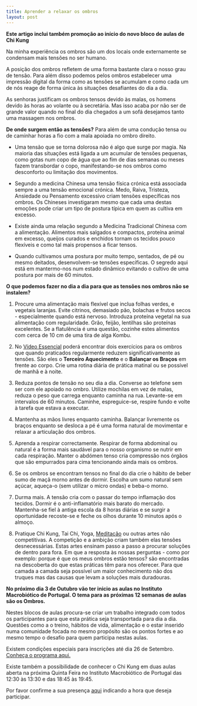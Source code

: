 ```yaml
---
title: Aprender a relaxar os ombros
layout: post
---
```

**Este artigo inclui também promoção ao início do novo bloco de aulas de Chi Kung**

Na minha experiência os ombros são um dos locais onde externamente se condensam mais tensões no ser humano. 

A posição dos ombros refletem de uma forma bastante clara o nosso grau de tensão. Para além disso podemos pelos ombros estabelecer uma impressão digital da forma como as tensões se acumulam e como cada um de nós reage de forma única às situações desafiantes do dia a dia. 

As senhoras justificam os ombros tensos devido às malas, os homens devido às horas ao volante ou à secretária. Mas isso acaba por não ser de grande valor quando no final do dia chegados a um sofá desejamos tanto uma massagem nos ombros.

**De onde surgem então as tensões?** Para além de uma condução tensa ou de caminhar horas a fio com a mala apoiada no ombro direito.

+ Uma tensão que se torna dolorosa não é algo que surge por magia. Na maioria das situações está ligada a um acumular de tensões pequenas, como gotas num copo de água que ao fim de dias semanas ou meses fazem transbordar o copo, manifestando-se nos ombros como desconforto ou limitação dos movimentos. 

+ Segundo a medicina Chinesa uma tensão física crónica está associada sempre a uma tensão emocional crónica. Medo, Raiva, Tristeza, Ansiedade ou Pensamento excessivo criam tensões específicas nos ombros. Os Chineses investigaram mesmo que cada uma destas emoções pode criar um tipo de postura típica em quem as cultiva em excesso. 

+ Existe ainda uma relação segundo a Medicina Tradicional Chinesa com a alimentação. Alimentos mais salgados e compactos, proteína animal em excesso, queijos curados e enchidos tornam os tecidos pouco flexíveis e como tal mais propensos a ficar tensos. 

+ Quando cultivamos uma postura por muito tempo, sentados, de pé ou mesmo deitados, desenvolvem-se tensões específicas. O segredo aqui está em mantermo-nos num estado dinâmico evitando o cultivo de uma postura por mais de 60 minutos. 

**O que podemos fazer no dia a dia para que as tensões nos ombros não se instalem?**

1. Procure uma alimentação mais flexível que inclua folhas verdes, e vegetais laranjas. Evite citrinos, demasiado pão, bolachas e frutos secos - especialmente quando está nervoso. Introduza proteína vegetal na sua alimentação com regularidade. Grão, feijão, lentilhas são proteínas excelentes. Se a flatulência é uma questão, cozinhe estes alimentos com cerca de 10 cm de uma tira de alga Kombu. 

2. No [Vídeo Essencial](http://video.html) poderá encontrar dois exercícios para os ombros que quando praticados regularmente reduzem significativamente as tensões. São eles o **Terceiro Aquecimento** e o **Balançar os Braços** em frente ao corpo. Crie uma rotina diária de prática matinal ou se possível de manhã e à noite. 

3. Reduza pontos de tensão no seu dia a dia. Converse ao telefone sem ser com ele apoiado no ombro. Utilize mochilas em vez de malas, reduza o peso que carrega enquanto caminha na rua. Levante-se em intervalos de 60 minutos. Caminhe, espreguice-se, respire fundo e volte à tarefa que estava a executar.  

4. Mantenha as mãos livres enquanto caminha. Balançar livremente os braços enquanto se desloca a pé é uma forma natural de movimentar e relaxar a articulação dos ombros. 

5. Aprenda a respirar correctamente. Respirar de forma abdominal ou natural é a forma mais saudável para o nosso organismo se nutrir em cada respiração. Manter o abdómen tenso cria compressão nos órgãos que são empurrados para cima tencionando ainda mais os ombros. 

6. Se os ombros se encontram tensos no final do dia crie o hábito de beber sumo de maçã morno antes de dormir. Escolha um sumo natural sem açúcar, aqueça-o (sem utilizar o micro ondas) e beba-o morno. 

7. Durma mais. A tensão cria com o passar do tempo inflamação dos tecidos. Dormir é o anti-inflamatório mais barato do mercado. Mantenha-se fiel à antiga escola da 8 horas diárias e se surgir a oportunidade recoste-se e feche os olhos durante 10 minutos após o almoço.  

8. Pratique Chi Kung, Tai Chi, Yoga, [Meditação](http://chegar.org) ou outras artes não competitivas. A competição e a ambição criam também elas tensões desnecessárias. Estas artes ensinam passo a passo a procurar soluções de dentro para fora. Em que a resposta às nossas perguntas - como por exemplo: porque é que os meus ombros estão tensos? são encontradas na descoberta do que estas práticas têm para nos oferecer. Para que camada a camada seja possível um maior conhecimento não dos truques mas das causas que levam a soluções mais duradouras. 

**No próximo dia 3 de Outubro vão ter inicio as aulas no Instituto Macrobiótico de Portugal. O tema para as próximas 12 semanas de aulas são os Ombros.** 

Nestes blocos de aulas procura-se criar um trabalho integrado com todos os participantes para que esta prática seja transportada para dia a dia. Questões como a o treino, hábitos de vida, alimentação e o estar inserido numa comunidade focada no mesmo propósito são os pontos fortes e ao mesmo tempo o desafio para quem participa nestas aulas. 

Existem condições especiais para inscrições até dia 26 de Setembro. [Conheça o programa aqui.](http://devagar.org/regulares.html) 

Existe também a possibilidade de conhecer o Chi Kung em duas aulas aberta na próxima Quinta Feira no Instituto Macrobiótico de Portugal das 12:30 às 13:30 e das 18:45 às 19:45. 

Por favor confirme a sua presença [aqui](http://devagar.org/contato) indicando a hora que deseja participar. 
